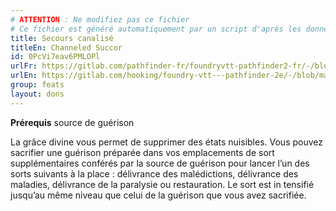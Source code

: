 ```yaml
---
# ATTENTION : Ne modifiez pas ce fichier
# Ce fichier est généré automatiquement par un script d'après les données du module Foundry VTT officiel et de sa traduction
title: Secours canalisé
titleEn: Channeled Succor
id: 0PcVi7eav6PMLOPl
urlFr: https://gitlab.com/pathfinder-fr/foundryvtt-pathfinder2-fr/-/blob/master/data/feats/0PcVi7eav6PMLOPl.htm
urlEn: https://gitlab.com/hooking/foundry-vtt---pathfinder-2e/-/blob/master/packs/data/feats.db/channeled-succor.json
group: feats
layout: dons
---
```

**Prérequis** source de guérison

La grâce divine vous permet de supprimer des états nuisibles. Vous pouvez sacrifier une guérison préparée dans vos emplacements de sort supplémentaires conférés par la source de guérison pour lancer l’un des sorts suivants à la place : délivrance des malédictions, délivrance des maladies, délivrance de la paralysie ou restauration. Le sort est in  tensifié jusqu’au même niveau que celui de la guérison que vous avez sacrifiée.


